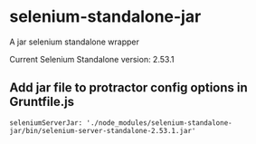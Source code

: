 selenium-standalone-jar
=======================

A jar selenium standalone wrapper

Current Selenium Standalone version: 2.53.1

## Add jar file to protractor config options in Gruntfile.js

```
seleniumServerJar: './node_modules/selenium-standalone-jar/bin/selenium-server-standalone-2.53.1.jar'
```
